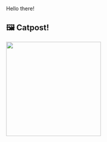 Hello there!



## 🖼️ Catpost!

<sub>
    <img src="https://cdn2.thecatapi.com/images/79v.jpg" height="256">
</sub>

